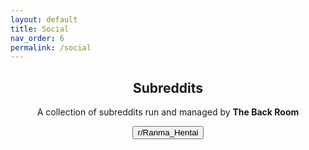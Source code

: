 ```yaml
---
layout: default
title: Social
nav_order: 6
permalink: /social
---
```

<!-- 
{: .note }
> {: .opaque }
> 
> 
> 
-->
<div class="card">
  <div class="container">
    <h2 class="text-small" style="text-align:center">Subreddits</h2>
    <p class="text-small" style="text-align:center">A collection of subreddits run and managed by <b>The Back Room</b></p>
    <span class="fs-3">
      <div align="center" class="text-small">
        <a href="https://www.reddit.com/r/Ranma_Hentai/" target="_blank">
          <button type="button" name="button" class="btn">r/Ranma_Hentai</button></a> 
      </div>
    </span>
    <br />
  </div>
</div>